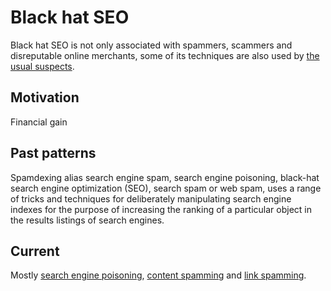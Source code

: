 # Black hat SEO

Black hat SEO is not only associated with spammers, scammers and disreputable on­line merchants, some of its techniques are also used by [the usual suspects](The-usual-suspects.md). 

## Motivation

Financial gain

## Past patterns

Spamdexing alias search engine spam, search engine poisoning, black-hat search engine optimization (SEO), search spam or web spam, uses a range of tricks and techniques for deliberately manipulating search engine indexes for the purpose of increasing the ranking of a particular object in the results listings of search engines.

## Current

Mostly [search engine poisoning](se/attacks/Search-engine-poisoning.md), [content spamming](se/attacks/Content-spamming.md) and [link spamming](se/attacks/Link-spamming.md).


